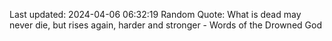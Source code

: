 Last updated: 2024-04-06 06:32:19
Random Quote: What is dead may never die, but rises again, harder and stronger  -  Words of the Drowned God